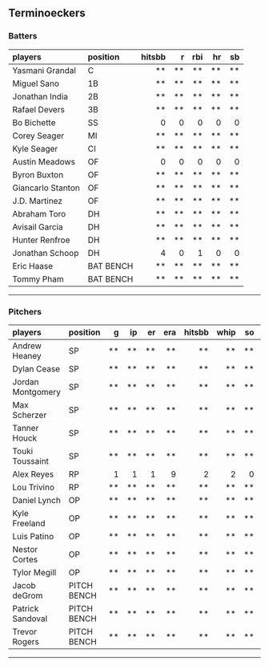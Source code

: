 ## Terminoeckers

### Batters

 
|players           |position  | hitsbb|  r| rbi| hr| sb| 
|:-----------------|:---------|------:|--:|---:|--:|--:| 
|Yasmani Grandal   |C         |     **| **|  **| **| **| 
|Miguel Sano       |1B        |     **| **|  **| **| **| 
|Jonathan India    |2B        |     **| **|  **| **| **| 
|Rafael Devers     |3B        |     **| **|  **| **| **| 
|Bo Bichette       |SS        |      0|  0|   0|  0|  0| 
|Corey Seager      |MI        |     **| **|  **| **| **| 
|Kyle Seager       |CI        |     **| **|  **| **| **| 
|Austin Meadows    |OF        |      0|  0|   0|  0|  0| 
|Byron Buxton      |OF        |     **| **|  **| **| **| 
|Giancarlo Stanton |OF        |     **| **|  **| **| **| 
|J.D. Martinez     |OF        |     **| **|  **| **| **| 
|Abraham Toro      |DH        |     **| **|  **| **| **| 
|Avisail Garcia    |DH        |     **| **|  **| **| **| 
|Hunter Renfroe    |DH        |     **| **|  **| **| **| 
|Jonathan Schoop   |DH        |      4|  0|   1|  0|  0| 
|Eric Haase        |BAT BENCH |     **| **|  **| **| **| 
|Tommy Pham        |BAT BENCH |     **| **|  **| **| **| 


* * *

### Pitchers

 
|players           |position    |  g| ip| er| era| hitsbb| whip| so|  w| sv| 
|:-----------------|:-----------|--:|--:|--:|---:|------:|----:|--:|--:|--:| 
|Andrew Heaney     |SP          | **| **| **|  **|     **|   **| **| **| **| 
|Dylan Cease       |SP          | **| **| **|  **|     **|   **| **| **| **| 
|Jordan Montgomery |SP          | **| **| **|  **|     **|   **| **| **| **| 
|Max Scherzer      |SP          | **| **| **|  **|     **|   **| **| **| **| 
|Tanner Houck      |SP          | **| **| **|  **|     **|   **| **| **| **| 
|Touki Toussaint   |SP          | **| **| **|  **|     **|   **| **| **| **| 
|Alex Reyes        |RP          |  1|  1|  1|   9|      2|    2|  0|  0|  0| 
|Lou Trivino       |RP          | **| **| **|  **|     **|   **| **| **| **| 
|Daniel Lynch      |OP          | **| **| **|  **|     **|   **| **| **| **| 
|Kyle Freeland     |OP          | **| **| **|  **|     **|   **| **| **| **| 
|Luis Patino       |OP          | **| **| **|  **|     **|   **| **| **| **| 
|Nestor Cortes     |OP          | **| **| **|  **|     **|   **| **| **| **| 
|Tylor Megill      |OP          | **| **| **|  **|     **|   **| **| **| **| 
|Jacob deGrom      |PITCH BENCH | **| **| **|  **|     **|   **| **| **| **| 
|Patrick Sandoval  |PITCH BENCH | **| **| **|  **|     **|   **| **| **| **| 
|Trevor Rogers     |PITCH BENCH | **| **| **|  **|     **|   **| **| **| **| 


* * *


